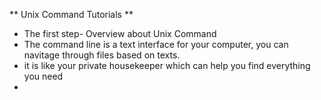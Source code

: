 ** Unix Command Tutorials **
 * The first step- Overview about Unix Command 
 * The command line is a text interface for your computer, you can navitage through files based on texts.
 * it is like your private housekeeper which can help you find everything you need
 *

